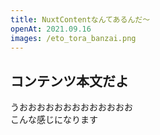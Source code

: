 ```yaml
---
title: NuxtContentなんてあるんだ～
openAt: 2021.09.16
images: /eto_tora_banzai.png
---
```

## コンテンツ本文だよ
うおおおおおおおおおおおおお  
こんな感じになります